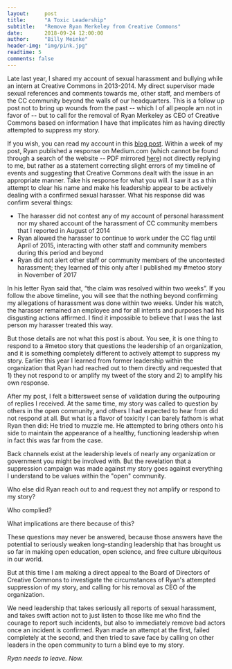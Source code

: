 ```yaml
---
layout:     post
title:      "A Toxic Leadership"
subtitle:   "Remove Ryan Merkeley from Creative Commons"
date:       2018-09-24 12:00:00
author:     "Billy Meinke"
header-img: "img/pink.jpg"
readtime: 5
comments: false
---
```


Late last year, I shared my account of sexual harassment and bullying while an intern at Creative Commons in 2013-2014. My direct supervisor made sexual references and comments towards me, other staff, and members of the CC community beyond the walls of our headquarters. This is a follow up post not to bring up wounds from the past -- which I of all people am not in favor of -- but to call for the removal of Ryan Merkeley as CEO of Creative Commons based on information I have that implicates him as having directly attempted to suppress my story.

If you wish, you can read my account in this [blog post](http://billymeinke.com/2017/11/20/17-my-open-story-part-3/). Within a week of my post, Ryan published a response on Medium.com (which cannot be found through a search of the website -- PDF mirrored [here](https://drive.google.com/open?id=1QCGtXHHhUhpfPxGuY0RRSXtERGCd_7PE)) not directly replying to me, but rather as a statement correcting slight errors of my timeline of events and suggesting that Creative Commons dealt with the issue in an appropriate manner. Take his response for what you will. I saw it as a thin attempt to clear his name and make his leadership appear to be actively dealing with a confirmed sexual harasser. What his response did was confirm several things:

 * The harasser did not contest any of my account of personal harassment nor my shared account of the harassment of CC community members that I reported in August of 2014
 * Ryan allowed the harasser to continue to work under the CC flag until April of 2015, interacting with other staff and community members during this period and beyond
 * Ryan did not alert other staff or community members of the uncontested harassment; they learned of this only after I published my #metoo story in November of 2017

In his letter Ryan said that, “the claim was resolved within two weeks”. If you follow the above timeline, you will see that the nothing beyond confirming my allegations of harassment was done within two weeks. Under his watch, the harasser remained an employee and for all intents and purposes had his disgusting actions affirmed. I find it impossible to believe that I was the last person my harasser treated this way.

But those details are not what this post is about. You see, it is one thing to respond to a #metoo story that questions the leadership of an organization, and it is something completely different to actively attempt to suppress my story. Earlier this year I learned from former leadership within the organization that Ryan had reached out to them directly and requested that 1) they not respond to or amplify my tweet of the story and 2) to amplify his own response.

After my post, I felt a bittersweet sense of validation during the outpouring of replies I received. At the same time, my story was called to question by others in the open community, and others I had expected to hear from did not respond at all. But what is a flavor of toxicity I can barely fathom is what Ryan then did: He tried to muzzle me. He attempted to bring others onto his side to maintain the appearance of a healthy, functioning leadership when in fact this was far from the case.

Back channels exist at the leadership levels of nearly any organization or government you might be involved with. But the revelation that a suppression campaign was made against my story goes against everything I understand to be values within the "open" community.

Who else did Ryan reach out to and request they not amplify or respond to my story?

Who complied?

What implications are there because of this?

These questions may never be answered, because those answers have the potential to seriously weaken long-standing leadership that has brought us so far in making open education, open science, and free culture ubiquitous in our world.

But at this time I am making a direct appeal to the Board of Directors of Creative Commons to investigate the circumstances of Ryan's attempted suppression of my story, and calling for his removal as CEO of the organization.

We need leadership that takes seriously all reports of sexual harassment, and takes swift action not to just listen to those like me who find the courage to report such incidents, but also to immediately remove bad actors once an incident is confirmed. Ryan made an attempt at the first, failed completely at the second, and then tried to save face by calling on other leaders in the open community to turn a blind eye to my story.

*Ryan needs to leave. Now.*
